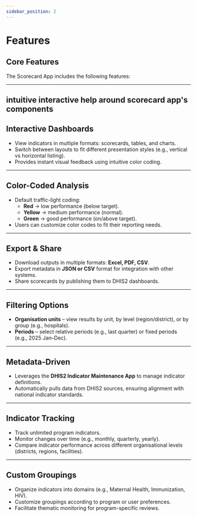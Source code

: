 ```yaml
---
sidebar_position: 2
---
```

# Features

## Core Features

The Scorecard App includes the following features:

---

## intuitive interactive help around scorecard app's components

## Interactive Dashboards
- View indicators in multiple formats: scorecards, tables, and charts.
- Switch between layouts to fit different presentation styles (e.g., vertical vs horizontal listing).
- Provides instant visual feedback using intuitive color coding.

---



## Color-Coded Analysis
- Default traffic-light coding:
  - **Red** → low performance (below target).
  - **Yellow** → medium performance (normal).
  - **Green** → good performance (on/above target).
- Users can customize color codes to fit their reporting needs.
---

## Export & Share
- Download outputs in multiple formats: **Excel, PDF, CSV**.
- Export metadata in **JSON or CSV** format for integration with other systems.
- Share scorecards by publishing them to DHIS2 dashboards.

---

## Filtering Options
- **Organisation units** – view results by unit, by level (region/district), or by group (e.g., hospitals).
- **Periods** – select relative periods (e.g., last quarter) or fixed periods (e.g., 2025 Jan–Dec).
---

## Metadata-Driven
- Leverages the **DHIS2 Indicator Maintenance App** to manage indicator definitions.
- Automatically pulls data from DHIS2 sources, ensuring alignment with national indicator standards.

---
## Indicator Tracking
- Track unlimited program indicators.
- Monitor changes over time (e.g., monthly, quarterly, yearly).
- Compare indicator performance across different organisational levels (districts, regions, facilities).

---

## Custom Groupings
- Organize indicators into domains (e.g., Maternal Health, Immunization, HIV).
- Customize groupings according to program or user preferences.
- Facilitate thematic monitoring for program-specific reviews.




